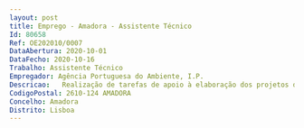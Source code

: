 ```yaml
--- 
layout: post
title: Emprego - Amadora - Assistente Técnico
Id: 80658
Ref: OE202010/0007
DataAbertura: 2020-10-01
DataFecho: 2020-10-16
Trabalho: Assistente Técnico
Empregador: Agência Portuguesa do Ambiente, I.P.
Descricao:   Realização de tarefas de apoio à elaboração dos projetos de orçamento e à conta de gerência   Conferência e processamento de todos os documentos relativos à execução orçamental e seus movimentos, procedendo ao seu registo e tratamento contabilístico   Efetuar as ações de controlo adequadas a que os processos que determinam operações de escrituração se encontrem correta e legalmente instruídos   Garantir registos em GeRFIP, ou outras plataformas eletrónicas, de gestão orçamental e de informação pertinente   Proceder à cobrança e arrecadação das receitas, assegurando os registos que lhe estão associados   Tratamento do expediente da divisão e tarefas de arquivo.
CodigoPostal: 2610-124 AMADORA
Concelho: Amadora
Distrito: Lisboa
--- 
```

